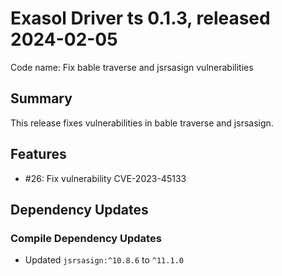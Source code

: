 # Exasol Driver ts 0.1.3, released 2024-02-05

Code name: Fix bable traverse and jsrsasign vulnerabilities

## Summary

This release fixes vulnerabilities in bable traverse and jsrsasign.

## Features

- #26: Fix vulnerability CVE-2023-45133

## Dependency Updates

### Compile Dependency Updates

- Updated `jsrsasign:^10.8.6` to `^11.1.0`
